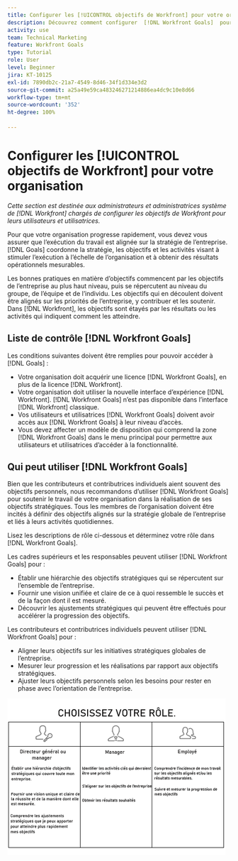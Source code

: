 ```yaml
---
title: Configurer les [!UICONTROL objectifs de Workfront] pour votre organisation
description: Découvrez comment configurer  [!DNL Workfront Goals]  pour votre organisation afin de vous assurer que l’exécution du travail est alignée sur votre stratégie.
activity: use
team: Technical Marketing
feature: Workfront Goals
type: Tutorial
role: User
level: Beginner
jira: KT-10125
exl-id: 7890db2c-21a7-4549-8d46-34f1d334e3d2
source-git-commit: a25a49e59ca483246271214886ea4dc9c10e8d66
workflow-type: tm+mt
source-wordcount: '352'
ht-degree: 100%

---
```


# Configurer les [!UICONTROL objectifs de Workfront] pour votre organisation

*Cette section est destinée aux administrateurs et administratrices système de [!DNL Workfront] chargés de configurer les objectifs de Workfront pour leurs utilisateurs et utilisatrices.*

Pour que votre organisation progresse rapidement, vous devez vous assurer que l’exécution du travail est alignée sur la stratégie de l’entreprise. [!DNL   Goals] coordonne la stratégie, les objectifs et les activités visant à stimuler l’exécution à l’échelle de l’organisation et à obtenir des résultats opérationnels mesurables.

Les bonnes pratiques en matière d’objectifs commencent par les objectifs de l’entreprise au plus haut niveau, puis se répercutent au niveau du groupe, de l’équipe et de l’individu. Les objectifs qui en découlent doivent être alignés sur les priorités de l’entreprise, y contribuer et les soutenir. Dans [!DNL Workfront], les objectifs sont étayés par les résultats ou les activités qui indiquent comment les atteindre.

## Liste de contrôle [!DNL Workfront Goals]

Les conditions suivantes doivent être remplies pour pouvoir accéder à [!DNL   Goals] :

* Votre organisation doit acquérir une licence [!DNL Workfront Goals], en plus de la licence [!DNL Workfront].
* Votre organisation doit utiliser la nouvelle interface d’expérience [!DNL Workfront]. [!DNL Workfront Goals] n’est pas disponible dans l’interface [!DNL Workfront] classique.
* Vos utilisateurs et utilisatrices [!DNL Workfront Goals] doivent avoir accès aux [!DNL Workfront Goals] à leur niveau d’accès.
* Vous devez affecter un modèle de disposition qui comprend la zone [!DNL Workfront Goals] dans le menu principal pour permettre aux utilisateurs et utilisatrices d’accéder à la fonctionnalité.

## Qui peut utiliser [!DNL Workfront Goals]

Bien que les contributeurs et contributrices individuels aient souvent des objectifs personnels, nous recommandons d’utiliser [!DNL Workfront Goals] pour soutenir le travail de votre organisation dans la réalisation de ses objectifs stratégiques. Tous les membres de l’organisation doivent être incités à définir des objectifs alignés sur la stratégie globale de l’entreprise et liés à leurs activités quotidiennes.

Lisez les descriptions de rôle ci-dessous et déterminez votre rôle dans [!DNL Workfront Goals].

Les cadres supérieurs et les responsables peuvent utiliser [!DNL Workfront Goals] pour :

* Établir une hiérarchie des objectifs stratégiques qui se répercutent sur l’ensemble de l’entreprise.
* Fournir une vision unifiée et claire de ce à quoi ressemble le succès et de la façon dont il est mesuré.
* Découvrir les ajustements stratégiques qui peuvent être effectués pour accélérer la progression des objectifs.

Les contributeurs et contributrices individuels peuvent utiliser [!DNL Workfront Goals] pour :

* Aligner leurs objectifs sur les initiatives stratégiques globales de l’entreprise.
* Mesurer leur progression et les réalisations par rapport aux objectifs stratégiques.
* Ajuster leurs objectifs personnels selon les besoins pour rester en phase avec l’orientation de l’entreprise.

![Graphique montrant les différents rôles de Workfront Goals](assets/01-workfront-goals-choose-your-role.png)
